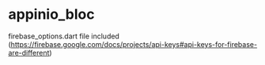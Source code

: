 # appinio_bloc

firebase_options.dart file included (https://firebase.google.com/docs/projects/api-keys#api-keys-for-firebase-are-different)